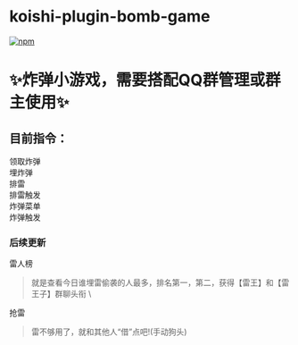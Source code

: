 # koishi-plugin-bomb-game

[![npm](https://img.shields.io/npm/v/koishi-plugin-bomb-game?style=flat-square)](https://www.npmjs.com/package/koishi-plugin-bomb-game)

# ✨炸弹小游戏，需要搭配QQ群管理或群主使用✨
## 目前指令： 
领取炸弹 \
埋炸弹 \
排雷 \
排雷触发 \
炸弹菜单 \
炸弹触发
### 后续更新
雷人榜
> 就是查看今日谁埋雷偷袭的人最多，排名第一，第二，获得【雷王】和【雷王子】群聊头衔 \

抢雷
> 雷不够用了，就和其他人“借”点吧!(手动狗头)
